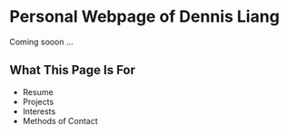 # Personal Webpage of Dennis Liang

Coming sooon ...

## What This Page Is For

- Resume
- Projects
- Interests
- Methods of Contact